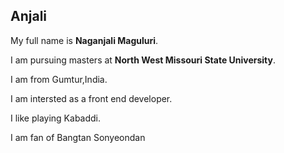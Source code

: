 ## Anjali

My full name is **Naganjali Maguluri**. 

I am pursuing masters at **North West Missouri State University**.

I am from Gumtur,India.

I am intersted as a front end developer.

I like playing Kabaddi.

I am fan of Bangtan Sonyeondan

